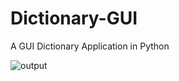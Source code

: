 # Dictionary-GUI
A GUI Dictionary Application in Python

![output](https://user-images.githubusercontent.com/55615529/121696432-b488ff80-cae9-11eb-90bd-b0f8bbf4a361.jpg)
